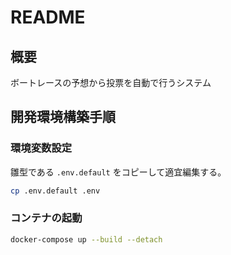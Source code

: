 # README

## 概要

ボートレースの予想から投票を自動で行うシステム

## 開発環境構築手順

### 環境変数設定

雛型である `.env.default` をコピーして適宜編集する。

```bash
cp .env.default .env
```

### コンテナの起動

```bash
docker-compose up --build --detach 
```

